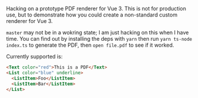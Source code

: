 Hacking on a prototype PDF renderer for Vue 3. This is not for production use, but to demonstrate how you could create a non-standard custom renderer for Vue 3.

`master` may not be in a wokring state; I am just hacking on this when I have time. You can find out by installing the deps with `yarn` then run `yarn ts-node index.ts` to generate the PDF, then `open file.pdf` to see if it worked.

Currently supported is:

```html
<Text color="red">This is a PDF</Text>
<List color="blue" underline>
  <ListItem>Foo</ListItem>
  <ListItem>Bar</ListItem>
</List>
```
